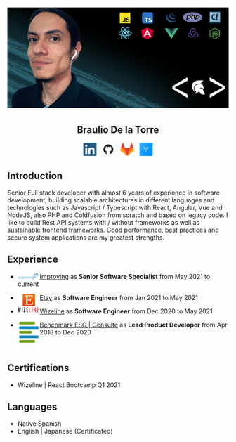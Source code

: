 # [![braulio de la torre header](https://raw.githubusercontent.com/MrDaFunk/MrDaFunk/master/src/Resume-background.png)](https://github.com/MrDafunk)
<h2 align="center">Braulio De la Torre</h2>

<p align="center">
    <a href="https://www.linkedin.com/in/braulio-renato-de-la-torre-%C3%A1vila-ab735355/"><img height="30" src="https://raw.githubusercontent.com/MrDaFunk/MrDaFunk/master/src/linkedin.png"></a>&nbsp;&nbsp;
    <a href="https://github.com/MrDafunk"><img height="30" style="border-radius:50%" src="https://raw.githubusercontent.com/MrDaFunk/MrDaFunk/master/src/github.png?raw=true"></a>&nbsp;&nbsp;
    <a href="https://gitlab.com/Braulio"><img height="30" src="https://raw.githubusercontent.com/MrDaFunk/MrDaFunk/master/src/gitlab.svg?raw=true"></a>&nbsp;&nbsp;
    <a href="https://app.codesignal.com/profile/mrdafunk"><img height="30" src="https://raw.githubusercontent.com/MrDaFunk/MrDaFunk/master/src/codesignal.jpeg?raw=true"></a>
</p>

## Introduction

<p>
    Senior Full stack developer with almost 6 years of experience in software development, building scalable architectures in different languages and technologies such as Javascript / Typescript with React, Angular, Vue and NodeJS, also PHP and Coldfusion from scratch and based on legacy code. I like to build Rest API systems with / without frameworks as well as sustainable frontend frameworks. Good performance, best practices and secure system applications are my greatest strengths.
</p>

## Experience

- <a href='https://improving.com/'><img width="50" align="left" src='https://raw.githubusercontent.com/MrDaFunk/MrDaFunk/master/src/improving.png?raw=true' /> Improving</a> as <b>Senior Software Specialist</b> from May 2021 to current

- <a href='https://www.etsy.com/'><img width="50" align="left" src='https://raw.githubusercontent.com/MrDaFunk/MrDaFunk/master/src/etsy.png?raw=true' /> Etsy</a> as <b>Software Engineer</b> from Jan 2021 to May 2021

- <a href='https://www.wizeline.com/'><img width="50" align="left" src='https://raw.githubusercontent.com/MrDaFunk/MrDaFunk/master/src/wizeline.png?raw=true' /> Wizeline</a> as <b>Software Engineer</b> from Dec 2020 to May 2021

- <a href='https://benchmarkdigital.com/'><img width="50" align="left" src='https://raw.githubusercontent.com/MrDaFunk/MrDaFunk/master/src/benchmarkesggensuite.png?raw=true' /> Benchmark ESG | Gensuite</a> as <b>Lead Product Developer</b> from Apr 2018 to Dec 2020

<br>

## Certifications

- Wizeline | React Bootcamp Q1 2021

## Languages

- Native Spanish
- English | Japanese (Certificated)